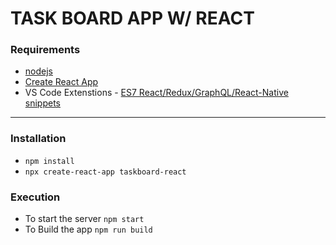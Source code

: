 # TASK BOARD APP W/ REACT

### Requirements
* [nodejs](https://nodejs.org/en/)
* [Create React App](https://github.com/facebook/create-react-app)
* VS Code Extenstions - [ES7 React/Redux/GraphQL/React-Native snippets](https://marketplace.visualstudio.com/items?itemName=dsznajder.es7-react-js-snippets)

---

### Installation
* `npm install`
* `npx create-react-app taskboard-react`

### Execution
* To start the server `npm start`
* To Build the app `npm run build`

